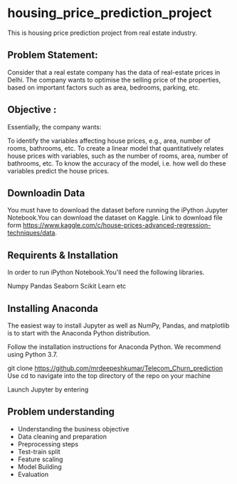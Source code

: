 # housing_price_prediction_project
This is housing price prediction project from real estate industry.
## Problem Statement:

Consider that a real estate company has the data of real-estate prices in Delhi. The company wants to optimise the selling price of the properties, based on important factors such as area, bedrooms, parking, etc.

## Objective :
Essentially, the company wants:

To identify the variables affecting house prices, e.g., area, number of rooms, bathrooms, etc.
To create a linear model that quantitatively relates house prices with variables, such as the number of rooms, area, number of bathrooms, etc.
To know the accuracy of the model, i.e. how well do these variables predict the house prices. 

## Downloadin Data 
You must have to download the dataset before running the iPython Jupyter Notebook.You can download the dataset on Kaggle. 
Link to download file form https://www.kaggle.com/c/house-prices-advanced-regression-techniques/data. 

## Requirents & Installation 
In order to run iPython Notebook.You'll need the following libraries.

Numpy
Pandas
Seaborn
Scikit Learn etc

## Installing Anaconda
The easiest way to install Jupyter as well as NumPy, Pandas, and matplotlib is to start with the Anaconda Python distribution.

Follow the installation instructions for Anaconda Python. We recommend using Python 3.7.

git clone https://github.com/mrdeepeshkumar/Telecom_Churn_prediction Use cd to navigate into the top directory of the repo on your machine

Launch Jupyter by entering 

## Problem understanding
* Understanding the business objective
* Data cleaning and preparation
* Preprocessing steps
* Test-train split
* Feature scaling
* Model Building 
* Evaluation

